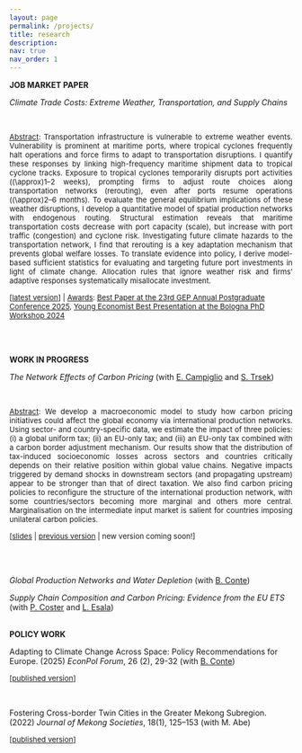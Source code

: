 ```yaml
---
layout: page
permalink: /projects/
title: research
description: 
nav: true
nav_order: 1
---
```

<div class="projects">

<p> <b>JOB MARKET PAPER</b>

<p><em>Climate Trade Costs: Extreme Weather, Transportation, and Supply Chains</em>
  
<br><p align="justify"><font size="-1"><u>Abstract</u>: Transportation infrastructure is vulnerable to extreme weather events. Vulnerability is prominent at maritime ports, where tropical cyclones frequently halt operations and force firms to adapt to transportation disruptions. I quantify these responses by linking high-frequency maritime shipment data to tropical cyclone tracks. Exposure to tropical cyclones temporarily disrupts port activities (\(\approx\)1–2 weeks), prompting firms to adjust route choices along transportation networks (rerouting), even after ports resume operations (\(\approx\)2–6 months). To evaluate the general equilibrium implications of these weather disruptions, I develop a quantitative model of spatial production networks with endogenous routing. Structural estimation reveals that maritime transportation costs decrease with port capacity (scale), but increase with port traffic (congestion) and cyclone risk. Investigating future climate hazards to the transportation network, I find that rerouting is a key adaptation mechanism that prevents global welfare losses. To translate evidence into policy, I derive model-based sufficient statistics for evaluating and targeting future port investments in light of climate change. Allocation rules that ignore weather risk and firms’ adaptive responses systematically misallocate investment.</font></p>

<font size="-1">[<a href="https://hubertmassoni.github.io/JMP_Massoni.pdf">latest version</a>] | <ins>Awards</ins>: <a href="https://hubertmassoni.github.io/award_GEP_nottingham.pdf">Best Paper at the 23rd GEP Annual Postgraduate Conference 2025</a>, <a href="https://www.unicreditfoundation.org/en/associazione-marco-fanno/marco-fanno-alumni">Young Economist Best Presentation at the Bologna PhD Workshop 2024</a></font>



<br>

<br>

<p> <b>WORK IN PROGRESS</b>

<p><em>The Network Effects of Carbon Pricing</em> (with <a href="https://sites.google.com/site/ecampiglio/">E. Campiglio</a> and <a href="https://research.wu.ac.at/en/persons/stefan-trsek-3">S. Trsek</a>)

<br><p align="justify"><font size="-1"><u>Abstract</u>: We develop a macroeconomic model to study how carbon pricing initiatives could affect the global economy via international production networks. Using sector- and country-specific data, we estimate the impact of three policies: (i) a global uniform tax; (ii) an EU-only tax; and (iii) an EU-only tax combined with a carbon border adjustment mechanism. Our results show that the distribution of tax-induced socioeconomic losses across sectors and countries critically depends on their relative position within global value chains. Negative impacts triggered by demand shocks in downstream sectors (and propagating upstream) appear to be stronger than that of direct taxation. We also find carbon pricing policies to reconfigure the structure of the international production network, with some countries/sectors becoming more marginal and others more central. Marginalisation on the intermediate input market is salient for countries imposing unilateral carbon policies.</font></p>
<font size="-1">[<a href="https://site.unibo.it/smooth/en/agenda/https-www-aere-org-aere-summer-conference/aere_2022_campiglio.pdf/@@download/file/AERE_2022_Campiglio.pdf">slides</a> | <a href="https://hubertmassoni.github.io/Network_effects_of_carbon_pricing.pdf">previous version</a> | new version coming soon!]</font>

<br>

<br>

<p><em>Global Production Networks and Water Depletion</em> (with <a href="https://brunoconteleite.github.io/">B. Conte</a>)

<p><em>Supply Chain Composition and Carbon Pricing: Evidence from the EU ETS</em> (with <a href="https://costerpierre.github.io/">P. Coster</a> and <a href="https://lauriesala.github.io/">L. Esala</a>)


<br>

<br>

<p> <b>POLICY WORK</b>


<p>Adapting to Climate Change Across Space: Policy Recommendations for Europe. (2025) <em>EconPol Forum</em>, 26 (2), 29-32 (with <a href="https://brunoconteleite.github.io/">B. Conte</a>)
  
<br>

<font size="-1">[<a href="https://www.ifo.de/en/econpol/publications/2025/article-journal/adapting-climate-change-across-space-policy-recommendations">published version</a>]</font>

<br>

<p>Fostering Cross-border Twin Cities in the Greater Mekong Subregion. (2022) <em>Journal of Mekong Societies</em>, 18(1), 125–153 (with M. Abe)
  
<br>

<font size="-1">[<a href="https://so03.tci-thaijo.org/index.php/mekongjournal/article/view/260459">published version</a>]</font>
